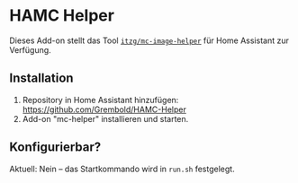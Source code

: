 # HAMC Helper

Dieses Add-on stellt das Tool [`itzg/mc-image-helper`](https://github.com/itzg/mc-image-helper) für Home Assistant zur Verfügung.

## Installation

1. Repository in Home Assistant hinzufügen:
   https://github.com/Grembold/HAMC-Helper
3. Add-on "mc-helper" installieren und starten.

## Konfigurierbar?

Aktuell: Nein – das Startkommando wird in `run.sh` festgelegt.
